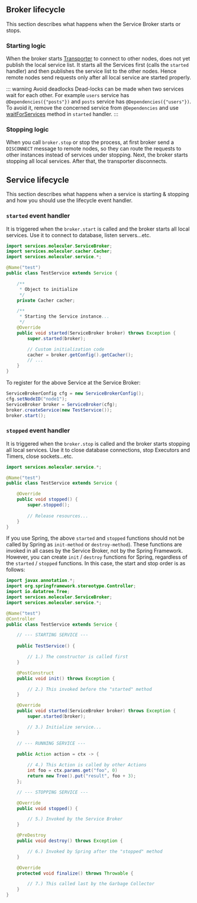 ## Broker lifecycle

This section describes what happens when the Service Broker starts or stops.

### Starting logic

When the broker starts
[Transporter](transporters.html)
to connect to other nodes,
does not yet publish the local service list.
It starts all the Services first (calls the `started` handler)
and then publishes the service list to the other nodes.
Hence remote nodes send requests only after all local service are started properly.

::: warning Avoid deadlocks
Dead-locks can be made when two services wait for each other.
For example `users` service has `@Dependencies({"posts"})` and `posts` service has `@Dependencies({"users"})`.
To avoid it, remove the concerned service from `@Dependencies` and use
[waitForServices](services.html#wait-for-services-via-servicebroker)
method in `started` handler.
:::

### Stopping logic

When you call `broker.stop` or stop the process, at first broker send a `DISCONNECT` message to remote nodes,
so they can route the requests to other instances instead of services under stopping.
Next, the broker starts stopping all local services. After that, the transporter disconnects.

## Service lifecycle

This section describes what happens when a service is starting & stopping and how you should use the lifecycle event handler.

### `started` event handler

It is triggered when the `broker.start` is called and the broker starts all local services.
Use it to connect to database, listen servers...etc.

```java
import services.moleculer.ServiceBroker;
import services.moleculer.cacher.Cacher;
import services.moleculer.service.*;

@Name("test")
public class TestService extends Service {

    /**
     * Object to initialize
     */
    private Cacher cacher;

    /**
     * Starting the Service instance...
     */
    @Override
    public void started(ServiceBroker broker) throws Exception {
        super.started(broker);

        // Custom initialization code
        cacher = broker.getConfig().getCacher();
        // ...
    }
}
```

To register for the above Service at the Service Broker:

```java
ServiceBrokerConfig cfg = new ServiceBrokerConfig();
cfg.setNodeID("node1");
ServiceBroker broker = ServiceBroker(cfg);
broker.createService(new TestService());
broker.start();
```

### `stopped` event handler

It is triggered when the `broker.stop` is called and the broker starts stopping all local services.
Use it to close database connections, stop Executors and Timers, close sockets...etc.

```java
import services.moleculer.service.*;

@Name("test")
public class TestService extends Service {

    @Override
    public void stopped() {
        super.stopped();
        
        // Release resources...
    }
}
```

If you use Spring, the above `started` and `stopped` functions should not be called by Spring as `init-method` or `destroy-method`).
These functions are invoked in all cases by the Service Broker, not by the Spring Framework.
However, you can create `init` / `destroy` functions for Spring, regardless of the `started` / `stopped` functions.
In this case, the start and stop order is as follows:

```java
import javax.annotation.*;
import org.springframework.stereotype.Controller;
import io.datatree.Tree;
import services.moleculer.ServiceBroker;
import services.moleculer.service.*;

@Name("test")
@Controller
public class TestService extends Service {

    // --- STARTING SERVICE ---
    
    public TestService() {

        // 1.) The constructor is called first
    }

    @PostConstruct
    public void init() throws Exception {

        // 2.) This invoked before the "started" method
    }

    @Override
    public void started(ServiceBroker broker) throws Exception {
        super.started(broker);

        // 3.) Initialize service...
    }

    // --- RUNNING SERVICE ---
    
    public Action action = ctx -> {

        // 4.) This Action is called by other Actions
        int foo = ctx.params.get("foo", 0)
        return new Tree().put("result", foo + 3);
    };

    // --- STOPPING SERVICE ---

    @Override
    public void stopped() {

        // 5.) Invoked by the Service Broker
    }

    @PreDestroy
    public void destroy() throws Exception {

        // 6.) Invoked by Spring after the "stopped" method
    }

    @Override
    protected void finalize() throws Throwable {

        // 7.) This called last by the Garbage Collector
    }
}
```